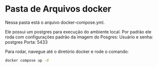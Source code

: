 # Pasta de Arquivos docker

Nessa pasta está o arquivo docker-compose.yml. 

Ele possui um postgres para execução do ambiente local. Por padrão ele roda com configurações padrão da imagem do Posgres:
Usuário e senha: postgres
Porta: 5433

Para rodar, navegue até o diretório docker e rode o comando:

```bash
docker compose up -d
```